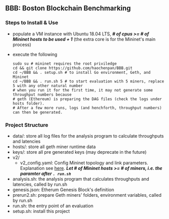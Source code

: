 ## BBB: Boston Blockchain Benchmarking

### Steps to Install & Use
 
- populate a VM instance with Ubuntu 18.04 LTS, ***# of cpus >= # of Mininet hosts to be used + 1*** (the extra core is for the Mininet's main process)

- execute the following
    ```shell script
    sudo su # mininet requires the root priviledge
    cd && git clone https://github.com/haochenpan/BBB.git
    cd ~/BBB && . setup.sh # to install Go environment, Geth, and Mininet
    cd ~/BBB && . run.sh 5 # to start evaluation with 5 miners, replace 5 with any other natural number
    # when you run it for the first time, it may not generate some throughput numbers because 
    # geth (Ethereum) is preparing the DAG files (check the logs under hosts folder). 
    # After a few more runs, logs (and henchforth, throughput numbers) can then be generated.
    ```
 
 
### Project Structure
- data/: store all log files for the analysis program to calculate throughputs and latencies
- hosts/: store all geth miner runtime data
- keys/: store all pre generated keys (may deprecate in the future)
- v2/
    - v2_config.yaml: Config Mininet topology and link parameters. 
    Explanation see [here](https://github.com/haochenpan/nw3/blob/57bd04294abaf5c9af5eedddc1ac7616f132ff3b/mngeth/config.yaml).
    ***Let # of Mininet hosts >= # of miners, i.e. the paramter after `. run.sh`***
- analysis.sh: the analysis program that calculates throughputs and latencies, called by run.sh
- genesis.json: Etherum Genesis Block's definition
- prerun2.sh: prepare Geth miners' folders, environment variables, called by run.sh
- run.sh: the entry point of an evaluation
- setup.sh: install this project

